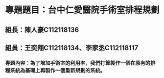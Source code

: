 # 專題題目：台中仁愛醫院手術室排程規劃
## 組長：陳人豪C112118136 
## 組員：王奕翔C112118134、李家丞C112118117
### 專題內容：為了增加手術室的利用率，我們打算製作一個在原有的排程系統為基礎上再製作一個重新規劃的系統。

